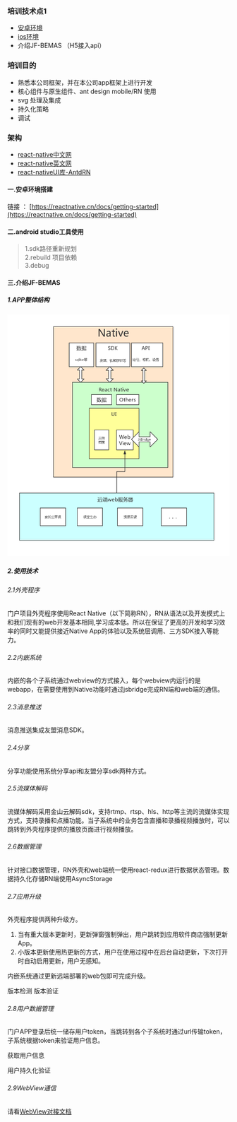### 培训技术点1
- [安卓环境](./../android/安卓环境搭建.md)
- [ios环境](./../ios/ios环境搭建.md)
- 介绍JF-BEMAS （H5接入api）
### 培训目的
- 熟悉本公司框架，并在本公司app框架上进行开发
- 核心组件与原生组件、ant design mobile/RN 使用
- svg 处理及集成
- 持久化策略
- 调试

### 架构
- [react-native中文网](https://reactnative.cn/docs/getting-started/)
- [react-native英文网](https://reactnative.dev/)
- [react-nativeUI库-AntdRN](https://rn.mobile.ant.design/index-cn)

#### 一.安卓环境搭建
链接 ： [https://reactnative.cn/docs/getting-started](https://reactnative.cn/docs/getting-started)
#### 二.android studio工具使用
> 1.sdk路径重新规划  
> 2.rebuild 项目依赖    
> 3.debug

#### 三.介绍JF-BEMAS

##### 1.APP整体结构

![门户APP设计.png](static/门户APP设计.png)

##### 2.使用技术

###### 2.1外壳程序

门户项目外壳程序使用React Native（以下简称RN），RN从语法以及开发模式上和我们现有的web开发基本相同,学习成本低。所以在保证了更高的开发和学习效率的同时又能提供接近Native App的体验以及系统层调用、三方SDK接入等能力。

###### 2.2内嵌系统

内嵌的各个子系统通过webview的方式接入，每个webview内运行的是webapp，在需要使用到Native功能时通过jsbridge完成RN端和web端的通信。

###### 2.3消息推送

消息推送集成友盟消息SDK。

###### 2.4分享

分享功能使用系统分享api和友盟分享sdk两种方式。

###### 2.5流媒体解码

流媒体解码采用金山云解码sdk，支持rtmp、rtsp、hls、http等主流的流媒体实现方式，支持录播和点播功能。当子系统中的业务包含直播和录播视频播放时，可以跳转到外壳程序提供的播放页面进行视频播放。

###### 2.6数据管理

针对接口数据管理，RN外壳和web端统一使用react-redux进行数据状态管理。数据持久化存储RN端使用AsyncStorage

###### 2.7应用升级

外壳程序提供两种升级方。

1. 当有重大版本更新时，更新弹窗强制弹出，用户跳转到应用软件商店强制更新App。
2. 小版本更新使用热更新的方式，用户在使用过程中在后台自动更新，下次打开时自动启用更新，用户无感知。

内嵌系统通过更新远端部署的web包即可完成升级。

版本检测 版本验证

###### 2.8用户数据管理

门户APP登录后统一储存用户token，当跳转到各个子系统时通过url传输token，子系统根据token来验证用户信息。

获取用户信息

用户持久化验证

###### 2.9WebView通信

请看[WebView对接文档](http://10.10.0.95/books/react-native-%E7%9F%A5%E8%AF%86/page/webview%E5%AF%B9%E6%8E%A5%E6%96%87%E6%A1%A3)

